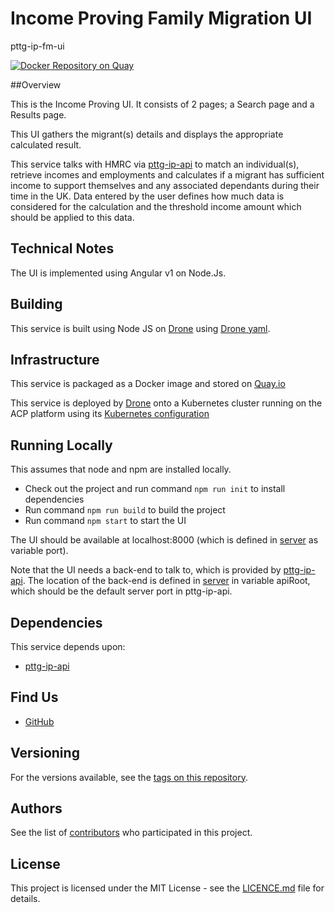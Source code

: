 Income Proving Family Migration UI
==================================

pttg-ip-fm-ui

[![Docker Repository on Quay](https://quay.io/repository/ukhomeofficedigital/pttg-ip-fm-ui/status "Docker Repository on Quay")](https://quay.io/repository/ukhomeofficedigital/pttg-ip-fm-ui)

##Overview

This is the Income Proving UI. It consists of 2 pages; a Search page and a Results page.

This UI gathers the migrant(s) details and displays the appropriate calculated result.

This service talks with HMRC via [pttg-ip-api] to match an individual(s), retrieve incomes and employments and calculates if a migrant has sufficient income to support themselves and any associated dependants during their time in the UK. Data entered by the user defines how much data is considered for the calculation and the threshold income amount which should be applied to this data.

## Technical Notes

The UI is implemented using Angular v1 on Node.Js.

## Building

This service is built using Node JS on [Drone] using [Drone yaml].

## Infrastructure

This service is packaged as a Docker image and stored on [Quay.io]

This service is deployed by [Drone] onto a Kubernetes cluster running on the ACP platform using its [Kubernetes configuration]

## Running Locally

This assumes that node and npm are installed locally.

* Check out the project and run command `npm run init` to install dependencies
* Run command `npm run build` to build the project
* Run command `npm start` to start the UI

The UI should be available at localhost:8000 (which is defined in [server] as variable port).

Note that the UI needs a back-end to talk to, which is provided by [pttg-ip-api]. The location of the back-end is defined in [server] in variable apiRoot, which should be the default server port in pttg-ip-api.

## Dependencies

This service depends upon:
* [pttg-ip-api]

## Find Us

* [GitHub]

## Versioning

For the versions available, see the [tags on this repository].

## Authors

See the list of [contributors] who participated in this project.

## License

This project is licensed under the MIT License - see the [LICENCE.md] file for details.



[contributors]:                     https://github.com/UKHomeOffice/pttg-ip-fm-ui/graphs/contributors
[Quay.io]:                          https://quay.io/repository/ukhomeofficedigital/pttg-ip-fm-ui
[Kubernetes configuration]:         https://github.com/UKHomeOffice/kube-pttg-ip-fm-ui
[Drone]:                            https://drone.acp.homeoffice.gov.uk/UKHomeOffice/pttg-ip-fm-ui
[Drone yaml]:                       .drone.yml
[server]:                           .server.js
[tags on this repository]:          https://github.com/UKHomeOffice/pttg-ip-fm-ui/tags
[LICENCE.md]:                       LICENCE.md
[GitHub]:                           https://github.com/orgs/UKHomeOffice/teams/pttg
[pttg-ip-api]:                      https://github.com/UKHomeOffice/pttg-ip-api
